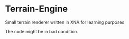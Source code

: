 # Terrain-Engine
Small terrain renderer written in XNA for learning purposes

The code might be in bad condition.

